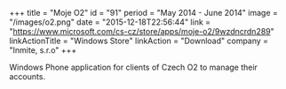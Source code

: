 +++
title = "Moje O2"
id = "91"
period = "May 2014 - June 2014"
image = "/images/o2.png"
date = "2015-12-18T22:56:44"
link = "https://www.microsoft.com/cs-cz/store/apps/moje-o2/9wzdncrdn289"
linkActionTitle = "Windows Store"
linkAction = "Download"
company = "Inmite, s.r.o"
+++

Windows Phone application for clients of Czech O2 to manage their accounts. 
